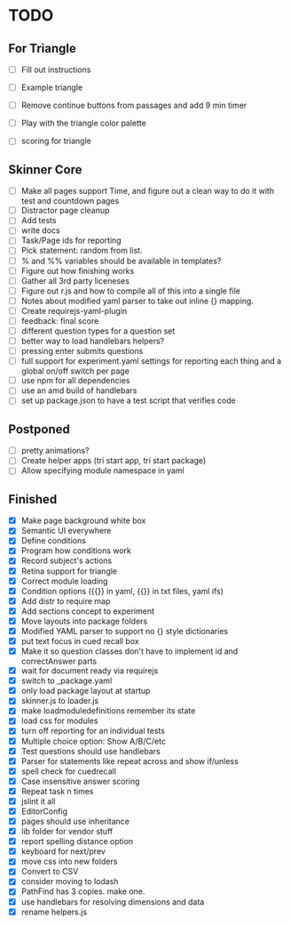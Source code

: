# TODO

## For Triangle

- [ ] Fill out instructions
- [ ] Example triangle
- [ ] Remove continue buttons from passages and add 9 min timer
- [ ] Play with the triangle color palette
- [ ] scoring for triangle


## Skinner Core

- [ ] Make all pages support Time, and figure out a clean way to do it with test and countdown pages
- [ ] Distractor page cleanup
- [ ] Add tests
- [ ] write docs
- [ ] Task/Page ids for reporting
- [ ] Pick statement: random from list.
- [ ] % and %% variables should be available in templates?
- [ ] Figure out how finishing works
- [ ] Gather all 3rd party liceneses
- [ ] Figure out r.js and how to compile all of this into a single file
- [ ] Notes about modified yaml parser to take out inline {} mapping.
- [ ] Create requirejs-yaml-plugin
- [ ] feedback: final score
- [ ] different question types for a question set
- [ ] better way to load handlebars helpers?
- [ ] pressing enter submits questions
- [ ] full support for experiment.yaml settings for reporting each thing and a global on/off switch per page
- [ ] use npm for all dependencies
- [ ] use an amd build of handlebars
- [ ] set up package.json to have a test script that verifies code

## Postponed

- [ ] pretty animations?
- [ ] Create helper apps (tri start app, tri start package)
- [ ] Allow specifying module namespace in yaml

## Finished

- [x] Make page background white box
- [x] Semantic UI everywhere
- [x] Define conditions
- [x] Program how conditions work
- [x] Record subject's actions
- [x] Retina support for triangle
- [x] Correct module loading
- [x] Condition options ({{}} in yaml, {{}} in txt files, yaml ifs)
- [x] Add distr to require map
- [x] Add sections concept to experiment
- [x] Move layouts into package folders
- [x] Modified YAML parser to support no {} style dictionaries
- [x] put text focus in cued recall box
- [x] Make it so question classes don't have to implement id and correctAnswer parts
- [x] wait for document ready via requirejs
- [x] switch to _package.yaml
- [x] only load package layout at startup
- [x] skinner.js to loader.js
- [x] make loadmoduledefinitions remember its state
- [x] load css for modules
- [x] turn off reporting for an individual tests
- [x] Multiple choice option: Show A/B/C/etc
- [x] Test questions should use handlebars
- [x] Parser for statements like repeat across and show if/unless
- [x] spell check for cuedrecall
- [x] Case insensitive answer scoring
- [x] Repeat task n times
- [x] jslint it all
- [x] EditorConfig
- [x] pages should use inheritance
- [x] lib folder for vendor stuff
- [x] report spelling distance option
- [x] keyboard for next/prev
- [x] move css into new folders
- [x] Convert to CSV
- [x] consider moving to lodash
- [x] PathFind has 3 copies. make one.
- [x] use handlebars for resolving dimensions and data
- [x] rename helpers.js
